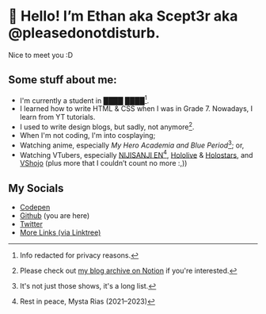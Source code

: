 # 👋 Hello! I’m Ethan aka Scept3r aka @pleasedonotdisturb.
Nice to meet you :D

## Some stuff about me:
* I'm currently a student in ████ ████[^1]. 
* I learned how to write HTML & CSS when I was in Grade 7. Nowadays, I learn from YT tutorials.
* I used to write design blogs, but sadly, not anymore[^2].
* When I'm not coding, I'm into cosplaying;
* Watching anime, especially _My Hero Academia and Blue Period_[^3]; or,
* Watching VTubers, especially [NIJISANJI EN](https://nijisanji.jp/en/)[^4], [Hololive](http://hololive.hololivepro.com/en/) & [Holostars](https://holostars.hololivepro.com/), and [VShojo](https://www.vshojo.com/) (plus more that I couldn’t count no more :,))

## My Socials
* [Codepen](https://codepen.io/pleasedonotdisturb)
* [Github](http://github.com/pleasedonotdisturb) (you are here)
* [Twitter](https://twitter.com/maybeScept3r)
* [More Links (via Linktree)](https://linktr.ee/scept3rdoesstuff)

[^1]: Info redacted for privacy reasons.
[^2]: Please check out [my blog archive on Notion](https://helloethan-blog-archive.notion.site/Welcome-to-the-Archive-085478d321694bdc938cf49d107c73c6) if you're interested.
[^3]: It's not just those shows, it's a long list.
[^4]: Rest in peace, Mysta Rias (2021–2023)
